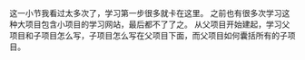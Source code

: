 

这一小节我看过太多次了，学习第一步很多就卡在这里。
之前也有很多次学习这种大项目包含小项目的学习网站，最后都不了了之。
从父项目开始建起，学习父项目和子项目怎么写，子项目怎么写在父项目下面，而父项目如何囊括所有的子项目。